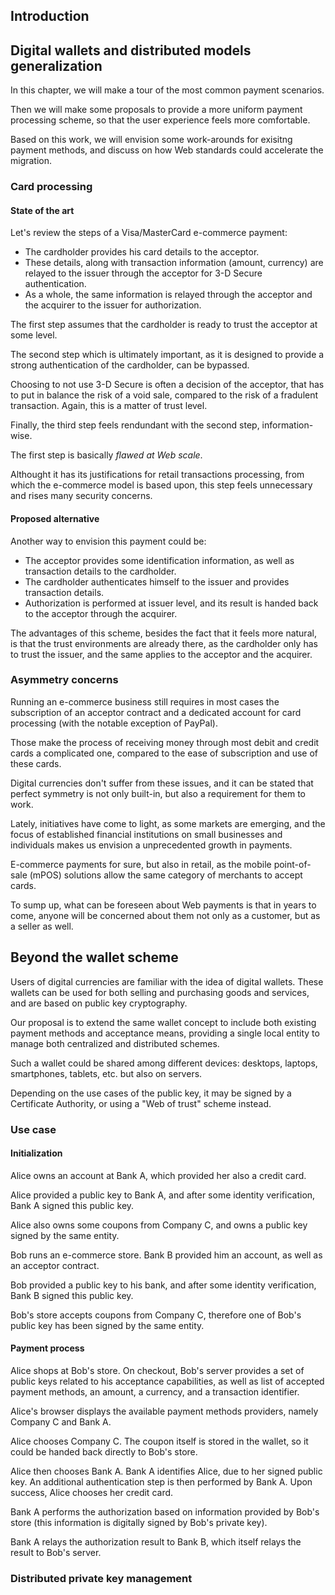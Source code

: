 ## Introduction


## Digital wallets and distributed models generalization

In this chapter, we will make a tour of the most common payment scenarios. 

Then we will make some proposals to provide a more uniform payment processing scheme, so that the user experience feels more comfortable.

Based on this work, we will envision some work-arounds for exisitng payment methods, and discuss on how Web standards could accelerate the migration.

### Card processing

#### State of the art

Let's review the steps of a Visa/MasterCard e-commerce payment:
* The cardholder provides his card details to the acceptor.
* These details, along with transaction information (amount, currency) are relayed to the issuer through the acceptor for 3-D Secure authentication. 
* As a whole, the same information is relayed through the acceptor and the acquirer to the issuer for authorization.

The first step assumes that the cardholder is ready to trust the acceptor at some level.

The second step which is ultimately important, as it is designed to provide a strong authentication of the cardholder, can be bypassed. 

Choosing to not use 3-D Secure is often a decision of the acceptor, that has to put in balance the risk of a void sale, compared to the risk of a fradulent transaction. Again, this is a matter of trust level.

Finally, the third step feels rendundant with the second step, information-wise.

The first step is basically *flawed at Web scale*.

Althought it has its justifications for retail transactions processing, from which the e-commerce model is based upon, this step feels unnecessary and rises many security concerns.

#### Proposed alternative

Another way to envision this payment could be:
* The acceptor provides some identification information, as well as transaction details to the cardholder.
* The cardholder authenticates himself to the issuer and provides transaction details.
* Authorization is performed at issuer level, and its result is handed back to the acceptor through the acquirer.

The advantages of this scheme, besides the fact that it feels more natural, is that the trust environments are already there, as the cardholder only has to trust the issuer, and the same applies to the acceptor and the acquirer.

### Asymmetry concerns

Running an e-commerce business still requires in most cases the subscription of an acceptor contract and a dedicated account for card processing (with the notable exception of PayPal).

Those make the process of receiving money through most debit and credit cards a complicated one, compared to the ease of subscription and use of these cards.

Digital currencies don't suffer from these issues, and it can be stated that perfect symmetry is not only built-in, but also a requirement for them to work.

Lately, initiatives have come to light, as some markets are emerging, and the focus of established financial institutions on small businesses and individuals makes us envision a unprecedented growth in payments.

E-commerce payments for sure, but also in retail, as the mobile point-of-sale (mPOS) solutions allow the same category of merchants to accept cards.

To sump up, what can be foreseen about Web payments is that in years to come, anyone will be concerned about them not only as a customer, but as a seller as well.

## Beyond the wallet scheme

Users of digital currencies are familiar with the idea of digital wallets. These wallets can be used for both selling and purchasing goods and services, and are based on public key cryptography.

Our proposal is to extend the same wallet concept to include both existing payment methods and acceptance means, providing a single local entity to manage both centralized and distributed schemes.

Such a wallet could be shared among different devices: desktops, laptops, smartphones, tablets, etc. but also on servers.

Depending on the use cases of the public key, it may be signed by a Certificate Authority, or using a "Web of trust" scheme instead.

### Use case

#### Initialization
Alice owns an account at Bank A, which provided her also a credit card.

Alice provided a public key to Bank A, and after some identity verification, Bank A signed this public key.

Alice also owns some coupons from Company C, and owns a public key signed by the same entity.



Bob runs an e-commerce store. Bank B provided him an account, as well as an acceptor contract.

Bob provided a public key to his bank, and after some identity verification, Bank B signed this public key.

Bob's store accepts coupons from Company C, therefore one of Bob's public key has been signed by the same entity.

#### Payment process

Alice shops at Bob's store. On checkout, Bob's server provides a set of public keys related to his acceptance capabilities, as well as list of accepted payment methods, an amount, a currency, and a transaction identifier.

Alice's browser displays the available payment methods providers, namely Company C and Bank A.

Alice chooses Company C. The coupon itself is stored in the wallet, so it could be handed back directly to Bob's store.

Alice then chooses Bank A. Bank A identifies Alice, due to her signed public key. An additional authentication step is then performed by Bank A. Upon success, Alice chooses her credit card.

Bank A performs the authorization based on information provided by Bob's store (this information is digitally signed by Bob's private key).

Bank A relays the authorization result to Bank B, which itself relays the result to Bob's server.

### Distributed private key management

